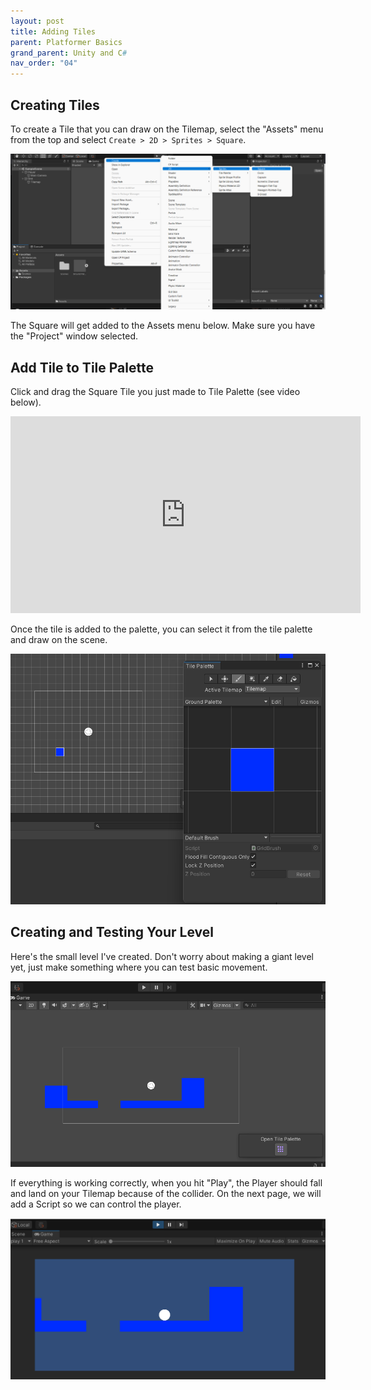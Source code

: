 ```yaml
---
layout: post
title: Adding Tiles
parent: Platformer Basics
grand_parent: Unity and C#
nav_order: "04"
---
```


## Creating Tiles

To create a Tile that you can draw on the Tilemap, select the "Assets" menu from the top and select `Create > 2D > Sprites > Square`.

![Tiles Create Square](/assets/images/unity/platformer/04/tiles-create-square.png)

The Square will get added to the Assets menu below. Make sure you have the "Project" window selected.

## Add Tile to Tile Palette

Click and drag the Square Tile you just made to Tile Palette (see video below).

<iframe width="560" height="315" src="https://www.youtube.com/embed/67XqDraKfSc" title="YouTube video player" frameborder="0" allow="accelerometer; autoplay; clipboard-write; encrypted-media; gyroscope; picture-in-picture" allowfullscreen></iframe>

Once the tile is added to the palette, you can select it from the tile palette and draw on the scene.

![Tiles Tile Draw](/assets/images/unity/platformer/04/tiles-tile-draw.png)

## Creating and Testing Your Level

Here's the small level I've created. Don't worry about making a giant level yet, just make something where you can test basic movement.

![Tiles Level](/assets/images/unity/platformer/04/tiles-level.png)

If everything is working correctly, when you hit "Play", the Player should fall and land on your Tilemap because of the collider. On the next page, we will add a Script so we can control the player.

![Tiles Level Play](/assets/images/unity/platformer/04/tiles-level-play.png)
